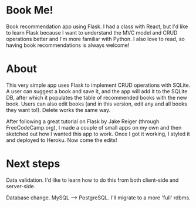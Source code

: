 # Book Me!
Book recommendation app using Flask. I had a class with React, but I'd like to learn Flask because I want to understand the MVC model and CRUD operations better and I'm more familiar with Python. I also love to read, so having book recommendations is always welcome!
 
 # About
This very simple app uses Flask to implement CRUD operations with SQLite. A user can suggest a book and save it, and the app will add it to the SQLite DB, after which it populates the table of recommended books with the new book. Users can also edit books (and in this version, edit any and all books they want to!). Delete works the same way. 

After following a great tutorial on Flask by Jake Reiger (through FreeCodeCamp.org), I made a couple of small apps on my own and then sketched out how I wanted this app to work. Once I got it working, I styled it and deployed to Heroku. Now come the edits!

# Next steps
Data validation. I'd like to learn how to do this from both client-side and server-side. 

Database change. MySQL --> PostgreSQL. I'll migrate to a more 'full' rdbms.



